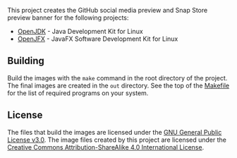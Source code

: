 This project creates the GitHub social media preview and Snap Store preview banner for the following projects:

* [OpenJDK](https://github.com/jgneff/openjdk) - Java Development Kit for Linux
* [OpenJFX](https://github.com/jgneff/openjfx) - JavaFX Software Development Kit for Linux

## Building

Build the images with the `make` command in the root directory of the project. The final images are created in the `out` directory. See the top of the [Makefile](Makefile) for the list of required programs on your system.

## License

The files that build the images are licensed under the [GNU General Public License v3.0](LICENSE). The image files created by this project are licensed under the [Creative Commons Attribution-ShareAlike 4.0 International License](https://creativecommons.org/licenses/by-sa/4.0/).

